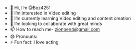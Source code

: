 - 👋 Hi, I’m @Boz4251
- 👀 I’m interested in Video editing
- 🌱 I’m currently learning Video editing and content creation
- 💞️ I’m looking to collaborate with great minds
- 📫 How to reach me- zionben4@gmail.com
- 😄 Pronouns: 
- ⚡ Fun fact: i love acting

<!---
Boz4251/Boz4251 is a ✨ special ✨ repository because its `README.md` (this file) appears on your GitHub profile.
You can click the Preview link to take a look at your changes.
--->
